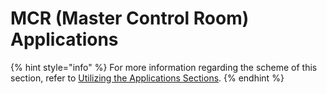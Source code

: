 # MCR \(Master Control Room\) Applications

{% hint style="info" %}
For more information regarding the scheme of this section, refer to [Utilizing the Applications Sections](../main-applications/utilizing-the-main-applications-section.md).
{% endhint %}



